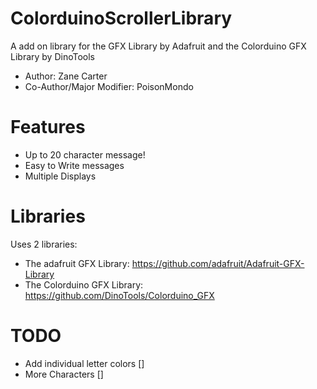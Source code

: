 ColorduinoScrollerLibrary
=========================

A add on library for the GFX Library by Adafruit and the Colorduino GFX Library by DinoTools

- Author: Zane Carter   
- Co-Author/Major Modifier: PoisonMondo

Features
========


- Up to 20 character message!
- Easy to Write messages
- Multiple Displays

Libraries
=========

Uses 2 libraries:

- The adafruit GFX Library: https://github.com/adafruit/Adafruit-GFX-Library
- The Colorduino GFX Library: https://github.com/DinoTools/Colorduino_GFX

TODO
====

- Add individual letter colors []
- More Characters []
